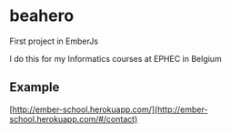 beahero
=======

First project in EmberJs

I do this for my Informatics courses at EPHEC in Belgium

## Example
[http://ember-school.herokuapp.com/](http://ember-school.herokuapp.com/#/contact)
